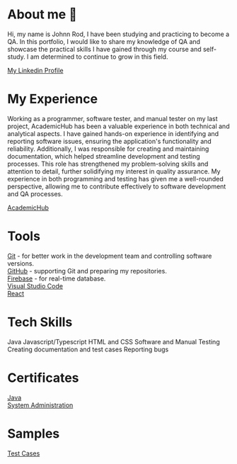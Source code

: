 # About me 👋
Hi, my name is Johnn Rod, I have been studying and practicing to become a QA. In this portfolio, I would like to share my knowledge of QA and showcase the practical skills I have gained through my course and self-study. I am determined to continue to grow in this field.

[My Linkedin Profile](www.linkedin.com/in/rod-bacoto-168467332)<br/>

# My Experience
Working as a programmer, software tester, and manual tester on my last project, AcademicHub has been a valuable experience in both technical and analytical aspects. I have gained hands-on experience in identifying and reporting software issues, ensuring the application's functionality and reliability. Additionally, I was responsible for creating and maintaining documentation, which helped streamline development and testing processes. This role has strengthened my problem-solving skills and attention to detail, further solidifying my interest in quality assurance. My experience in both programming and testing has given me a well-rounded perspective, allowing me to contribute effectively to software development and QA processes.

[AcademicHub](https://l.facebook.com/l.php?u=https%3A%2F%2Facademic-hub-bcdp.netlify.app%2Fregister%3Ffbclid%3DIwZXh0bgNhZW0CMTAAAR2IOG3MAU1HKdaFQhgSysTUy0_86x-jiDE2plU1_MOObstU2hLndnj5gu0_aem_mblFLsNLAxDnQC-CspM5JA&h=AT1636jlCRlBVPOuRS0Xm7Cfobqqrs4KfdX8Eegxn_jMEm12a-I6DPYhq5dakLsKQSZFcckW6SlCyZ81PUrsMo9xfxfXNhckce5qqsY5cB7FLNlBKlhTDd9jqGUJwgm814R2fqtrXKZ1WJKoL68Yug)<br/>

# Tools
[Git](https://git-scm.com/) - for better work in the development team and controlling software versions.<br/>
[GitHub](https://github.com/) - supporting Git and preparing my repositories.<br/>
[Firebase](https://firebase.google.com/) - for real-time database.<br/>
[Visual Studio Code](https://code.visualstudio.com/)<br/>
[React](https://react.dev/)<br/>

# Tech Skills
Java
Javascript/Typescript
HTML and CSS
Software and Manual Testing
Creating documentation and test cases
Reporting bugs

# Certificates
[Java](https://elms.sti.edu/print_certificate/pdf?user_award=8496115)<br/>
[System Administration](https://elms.sti.edu/print_certificate/pdf?user_award=8535062)<br/>

# Samples
[Test Cases](https://drive.google.com/file/d/1U9CrVnllsZAJCyJqFky7QCP75XjSFZUR/view?usp=sharing)<br/>




